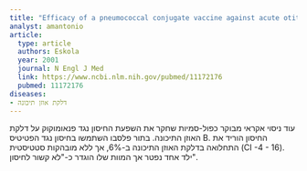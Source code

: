 ```yaml
---
title: "Efficacy of a pneumococcal conjugate vaccine against acute otitis media"
analyst: amantonio
article:
  type: article
  authors: Eskola
  year: 2001
  journal: N Engl J Med
  link: https://www.ncbi.nlm.nih.gov/pubmed/11172176
  pubmed: 11172176
diseases:
- דלקת אוזן תיכונה
---
```


עוד ניסוי אקראי מבוקר כפול-סמיות שחקר את השפעת החיסון נגד פנאומוקוק על דלקת האוזן התיכונה. בתור פלסבו השתמשו בחיסון נגד הפטיטיס B.
החיסון הוריד את התחלואה בדלקת האוזן התיכונה ב-6%, אך ללא מובהקות סטטיסטית (CI -4 - 16).
ילד אחד נפטר אך המוות שלו הוגדר כ-"לא קשור לחיסון".

